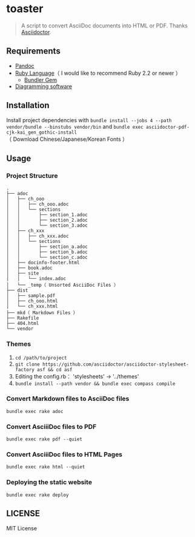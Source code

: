 # toaster
>A script to convert AsciiDoc documents into HTML or PDF. Thanks [Asciidoctor](http://asciidoctor.org/).

## Requirements

* [Pandoc](http://pandoc.org/)
* [Ruby Language](https://www.ruby-lang.org/)（ I would like to recommend Ruby 2.2 or newer ）
    * [Bundler Gem](http://bundler.io/)
* [Diagramming software](https://github.com/asciidoctor/asciidoctor-diagram)

## Installation

Install project dependencies with `bundle install --jobs 4 --path vendor/bundle --binstubs vendor/bin` and `bundle exec asciidoctor-pdf-cjk-kai_gen_gothic-install`（ Download Chinese/Japanese/Korean Fonts ）

## Usage

### Project Structure

```text
.
├── adoc
│   ├── ch_ooo
│   │   ├── ch_ooo.adoc
│   │   └── sections
│   │       ├── section_1.adoc
│   │       ├── section_2.adoc
│   │       └── section_3.adoc
│   ├── ch_xxx
│   │   ├── ch_xxx.adoc
│   │   └── sections
│   │       ├── section_a.adoc
│   │       ├── section_b.adoc
│   │       └── section_c.adoc
│   ├── docinfo-footer.html
│   ├── book.adoc
│   ├── site
│   │   └── index.adoc
│   └── _temp（ Unsorted AsciiDoc Files ）
├── dist
│   ├── sample.pdf
│   ├── ch_ooo.html
│   └── ch_xxx.html
├── mkd（ Markdown Files ）
├── Rakefile
├── 404.html
└── vendor
```

### Themes

1. `cd /path/to/project`
2. `git clone https://github.com/asciidoctor/asciidoctor-stylesheet-factory asf && cd asf`
3. Editing the config.rb： 'stylesheets' -> '../themes'
4. `bundle install --path vendor && bundle exec compass compile`

### Convert Markdown files to AsciiDoc files

`bundle exec rake adoc`

### Convert AsciiiDoc files to PDF 

`bundle exec rake pdf --quiet`

### Convert AsciiiDoc files to HTML Pages

`bundle exec rake html --quiet`

### Deploying the static website

`bundle exec rake deploy`

## LICENSE

MIT License
